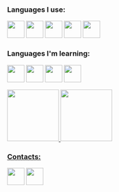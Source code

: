 ### Languages I use: 
<p><img src="https://cdn.jsdelivr.net/gh/devicons/devicon/icons/html5/html5-original.svg" width="40px" height="40px" />
<img src="https://cdn.jsdelivr.net/gh/devicons/devicon/icons/css3/css3-original.svg" width="40px" height="40px" />
<img src="https://cdn.jsdelivr.net/gh/devicons/devicon/icons/javascript/javascript-original.svg" width="40px" height="40px"/>
<img src="https://cdn.jsdelivr.net/gh/devicons/devicon/icons/react/react-original.svg" width="40px" height="40px"/>
<img src="https://cdn.jsdelivr.net/gh/devicons/devicon/icons/nodejs/nodejs-original.svg" width="40px" height="40px"/></p>
                                            
### Languages I'm learning: 
<p><img src="https://cdn.jsdelivr.net/gh/devicons/devicon/icons/java/java-original.svg" width="40px" height="40px"/>
<img src="https://cdn.jsdelivr.net/gh/devicons/devicon/icons/typescript/typescript-original.svg" width="40px" height="40px"/>
<img src="https://cdn.jsdelivr.net/gh/devicons/devicon/icons/angularjs/angularjs-original.svg" width="40px" height="40px"/>
<img src="https://cdn.jsdelivr.net/gh/devicons/devicon/icons/php/php-original.svg" width="40px" height="40px"/></p>
 

<div>
<a href="https://github.com/Gussfm">
<img height="120em" src="https://github-readme-stats.vercel.app/api/top-langs/?username=Gussfm&layout=compact&langs_count=7&theme=dracula"/>
<img height="120em" src="https://github-readme-stats.vercel.app/api?username=Gussfm&show_icons=true&theme=dracula&include_all_commits=true&count_private=true"/>
</div>  


### Contacts:
<a href="https://www.linkedin.com/in/gustavo-henrique-335b67236/"> <img src="https://cdn.jsdelivr.net/gh/devicons/devicon/icons/linkedin/linkedin-original.svg" width="40px" height="40px"/></a>
<a href="https://www.instagram.com/guh_henri_/"> <img src="https://cdn-icons-png.flaticon.com/128/3955/3955024.png" width="40px" height="40px"/></a> 


 




